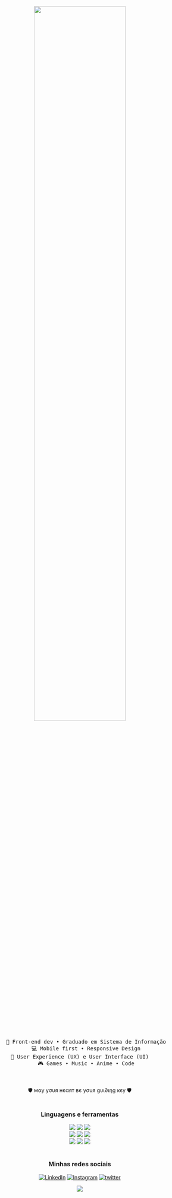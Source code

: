 <div align="center">
<img src="https://readme-typing-svg.demolab.com?font=Inconsolata&weight=500&size=50&duration=4000&pause=300&color=A7A459&center=true&vCenter=true&multiline=true&repeat=false&random=false&width=1300&height=140&lines=Bem-vindo(a)+ao+meu+perfil;+Sou+o+Lucas+" width="70%" />
<br><br>
<pre>
    💼 Front-end dev • Graduado em Sistema de Informação
    💻 Mobile first • Responsive Design
    📖 User Experience (UX) e User Interface (UI)    
    🎮 Games • Music • Anime • Code
</pre>
<br><br>
🛡️ мαу уσυя нєαят вє уσυя gυι∂ιηg кєу 🛡️
<br><br>

### Linguagens e ferramentas
<img src="https://img.shields.io/badge/html5-F4470B.svg?&style=for-the-badge&logo=html5&logoColor=white"/> <img src="https://img.shields.io/badge/css3%20-%231572B6.svg?&style=for-the-badge&logo=css3&logoColor=white"/> <img src="https://img.shields.io/badge/javascript-grey?style=for-the-badge&logo=javascript"/><br> <img src="https://img.shields.io/badge/react%20-7ADBF7.svg?&style=for-the-badge&logo=react&logoColor=black"/> 
<img src="https://img.shields.io/badge/react%20native%20-212121.svg?&style=for-the-badge&logo=react&logoColor=white"/> <img src="https://img.shields.io/badge/expo-00001F.svg?&style=for-the-badge&logo=expo&logoColor=white"/>
<br> <img src="https://img.shields.io/badge/bootstrap-523B77.svg?&style=for-the-badge&logo=bootstrap&logoColor=white"/> <img src="https://img.shields.io/badge/Material%20ui-007BF7.svg?&style=for-the-badge&logo=mui&logoColor=white"/> <img src="https://img.shields.io/badge/git%20-%23F05033.svg?&style=for-the-badge&logo=git&logoColor=white"/>
<br><br>

### Minhas redes sociais
[![LinkedIn](https://img.shields.io/badge/LinkedIn-0077B5?style=for-the-badge&logo=linkedin&logoColor=white)](https://www.linkedin.com/in/lucas-oliveira-paula/)
[![Instagram](https://img.shields.io/badge/instagram-E4405F?style=for-the-badge&logo=instagram&logoColor=white)](https://www.instagram.com/lucasolvp) 
[![twitter](https://img.shields.io/badge/twitter-1DA1F2?style=for-the-badge&logo=twitter&logoColor=white)](https://twitter.com/lyunnee)

![](https://komarev.com/ghpvc/?username=lucsoliver)
</div>


